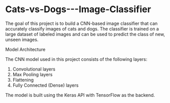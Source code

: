 # Cats-vs-Dogs---Image-Classifier

The goal of this project is to build a CNN-based image classifier that can accurately classify images of cats and dogs. The classifier is trained on a large dataset of labeled images and can be used to predict the class of new, unseen images.

Model Architecture

The CNN model used in this project consists of the following layers:

1. Convolutional layers
2. Max Pooling layers
3. Flattening
4. Fully Connected (Dense) layers
   
The model is built using the Keras API with TensorFlow as the backend.
